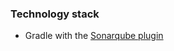 ### Technology stack ###

* Gradle with the [Sonarqube plugin](https://plugins.gradle.org/plugin/org.sonarqube)